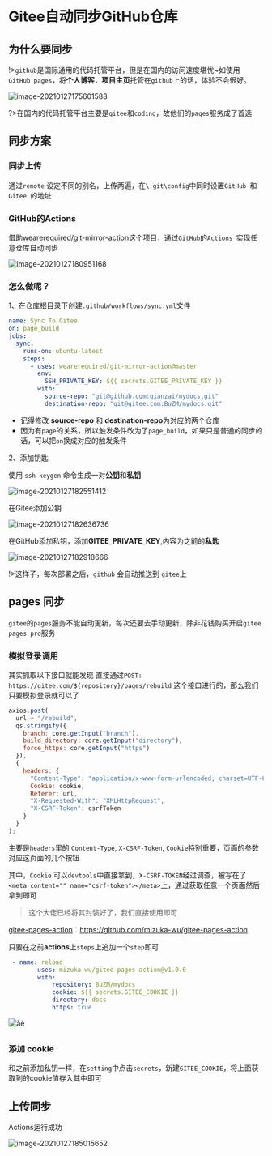 # Gitee自动同步GitHub仓库

## 为什么要同步

!>`github`是国际通用的代码托管平台，但是在国内的访问速度堪忧~如使用` GitHub pages`，将**个人博客**，**项目主页**托管在`github`上的话，体验不会很好。

![image-20210127175601588](media/Gitee自动同步GitHub仓库.assets/image-20210127175601588.png)

?>在国内的代码托管平台主要是`gitee`和`coding`，故他们的`pages`服务成了首选

## 同步方案

### 同步上传

通过`remote` 设定不同的别名，上传两遍，在`\.git\config`中同时设置`GitHub `和`Gitee `的地址

### GitHub的Actions

借助[wearerequired/git-mirror-action](wearerequired/git-mirror-action)这个项目，通过`GitHub`的`Actions `实现任意仓库自动同步

![image-20210127180951168](media/Gitee自动同步GitHub仓库.assets/image-20210127180951168.png)

### 怎么做呢？

1、在仓库根目录下创建`.github/workflows/sync.yml`文件

```yaml
name: Sync To Gitee
on: page_build
jobs:
  sync:
    runs-on: ubuntu-latest
    steps:
      - uses: wearerequired/git-mirror-action@master
        env:
          SSH_PRIVATE_KEY: ${{ secrets.GITEE_PRIVATE_KEY }}
        with:
          source-repo: "git@github.com:qianzai/mydocs.git"
          destination-repo: "git@gitee.com:BuZM/mydocs.git"
```

- 记得修改 **source-repo** 和 **destination-repo**为对应的两个仓库
- 因为有`page`的关系，所以触发条件改为了`page_build`，如果只是普通的同步的话，可以把`on`换成对应的触发条件

2、添加钥匙

使用 `ssh-keygen` 命令生成一对**公钥**和**私钥**

![image-20210127182551412](media/Gitee自动同步GitHub仓库.assets/image-20210127182551412.png)

在Gitee添加公钥

![image-20210127182636736](media/Gitee自动同步GitHub仓库.assets/image-20210127182636736.png)

在GitHub添加私钥，添加**GITEE_PRIVATE_KEY**,内容为之前的**私匙**

![image-20210127182918666](media/Gitee自动同步GitHub仓库.assets/image-20210127182918666.png)

!>这样子，每次部署之后，`github` 会自动推送到 `gitee`上



## pages 同步

`gitee`的`pages`服务不能自动更新，每次还要去手动更新，除非花钱购买开启`gitee pages pro`服务

### 模拟登录调用

其实抓取以下接口就能发现 直接通过`POST: https://gitee.com/${repository}/pages/rebuild` 这个接口进行的，那么我们只要模拟登录就可以了

```js
axios.post(
  url + "/rebuild",
  qs.stringify({
    branch: core.getInput("branch"),
    build_directory: core.getInput("directory"),
    force_https: core.getInput("https")
  }),
  {
    headers: {
      "Content-Type": "application/x-www-form-urlencoded; charset=UTF-8",
      Cookie: cookie,
      Referer: url,
      "X-Requested-With": "XMLHttpRequest",
      "X-CSRF-Token": csrfToken
    }
  }
);
```

主要是`headers`里的 `Content-Type`, `X-CSRF-Token`, `Cookie`特别重要，页面的参数对应这页面的几个按钮

其中，`Cookie` 可以`devtools`中直接拿到，`X-CSRF-TOKEN`经过调查，被写在了`<meta content="" name="csrf-token"></meta>`上，通过获取任意一个页面然后拿到即可

> 这个大佬已经将其封装好了，我们直接使用即可

[gitee-pages-action](https://github.com/mizuka-wu/gitee-pages-action)：https://github.com/mizuka-wu/gitee-pages-action

只要在之前**actions**上`steps`上追加一个`step`即可

```yaml
 - name: reload
        uses: mizuka-wu/gitee-pages-action@v1.0.0
        with:
            repository: BuZM/mydocs
            cookie: ${{ secrets.GITEE_COOKIE }} 
            directory: docs
            https: true
```

![åè](media/Gitee自动同步GitHub仓库.assets/get-cookie-steps.png)



### 添加 cookie

和之前添加私钥一样，在`setting`中点击`secrets`，新建`GITEE_COOKIE`，将上面获取到的cookie值存入其中即可

## 上传同步

Actions运行成功

![image-20210127185015652](media/Gitee自动同步GitHub仓库.assets/image-20210127185015652.png)

